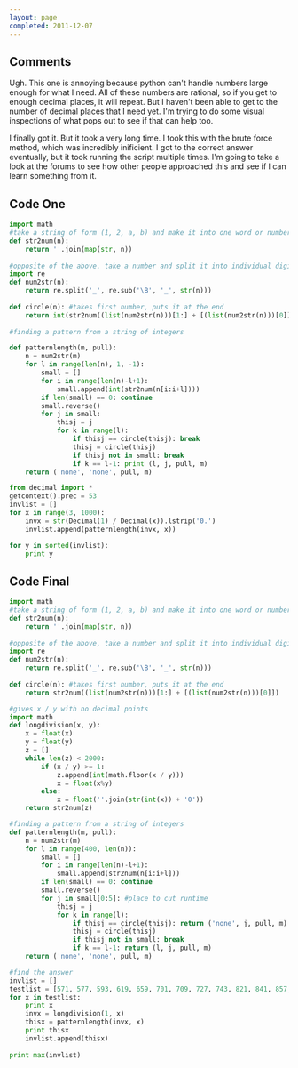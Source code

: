 ```yaml
---
layout: page
completed: 2011-12-07
---
```


## Comments

Ugh. This one is annoying because python can't handle numbers large enough for
what I need. All of these numbers are rational, so if you get to enough decimal
places, it will repeat. But I haven't been able to get to the number of decimal
places that I need yet. I'm trying to do some visual inspections of what pops
out to see if that can help too.

I finally got it. But it took a very long time. I took this with the brute
force method, which was incredibly inificient. I got to the correct answer
eventually, but it took running the script multiple times. I'm going to take a
look at the forums to see how other people approached this and see if I can
learn something from it.

## Code One

```python
import math
#take a string of form (1, 2, a, b) and make it into one word or number of form 12ab
def str2num(n):
	return ''.join(map(str, n))		
	
#opposite of the above, take a number and split it into individual digits
import re
def num2str(n):
	return re.split('_', re.sub('\B', '_', str(n)))
	
def circle(n): #takes first number, puts it at the end
	return int(str2num((list(num2str(n)))[1:] + [(list(num2str(n)))[0]]))
	
#finding a pattern from a string of integers

def patternlength(m, pull):
	n = num2str(m)
	for l in range(len(n), 1, -1):
		small = []
		for i in range(len(n)-l+1):
			small.append(int(str2num(n[i:i+l])))
		if len(small) == 0: continue
		small.reverse()
		for j in small:
			thisj = j
			for k in range(l):
				if thisj == circle(thisj): break
				thisj = circle(thisj)
				if thisj not in small: break
				if k == l-1: print (l, j, pull, m)
	return ('none', 'none', pull, m)

from decimal import *
getcontext().prec = 53
invlist = []
for x in range(3, 1000):
	invx = str(Decimal(1) / Decimal(x)).lstrip('0.')
	invlist.append(patternlength(invx, x))

for y in sorted(invlist):
	print y
```

## Code Final

```python
import math
#take a string of form (1, 2, a, b) and make it into one word or number of form 12ab
def str2num(n):
	return ''.join(map(str, n))		
	
#opposite of the above, take a number and split it into individual digits
import re
def num2str(n):
	return re.split('_', re.sub('\B', '_', str(n)))
	
def circle(n): #takes first number, puts it at the end
	return str2num((list(num2str(n)))[1:] + [(list(num2str(n)))[0]])

#gives x / y with no decimal points
import math
def longdivision(x, y):
	x = float(x)
	y = float(y)
	z = []
	while len(z) < 2000:
		if (x / y) >= 1:
			z.append(int(math.floor(x / y)))
			x = float(x%y)
		else:
			x = float(''.join(str(int(x)) + '0'))
	return str2num(z)

#finding a pattern from a string of integers
def patternlength(m, pull):
	n = num2str(m)
	for l in range(400, len(n)):
		small = []
		for i in range(len(n)-l+1):
			small.append(str2num(n[i:i+l]))
		if len(small) == 0: continue
		small.reverse()
		for j in small[0:5]: #place to cut runtime
			thisj = j
			for k in range(l):
				if thisj == circle(thisj): return ('none', j, pull, m)
				thisj = circle(thisj)
				if thisj not in small: break
				if k == l-1: return (l, j, pull, m)
	return ('none', 'none', pull, m)

#find the answer
invlist = []
testlist = [571, 577, 593, 619, 659, 701, 709, 727, 743, 821, 841, 857, 863, 887, 937, 941, 953, 971, 977, 983]
for x in testlist:
	print x
	invx = longdivision(1, x)
	thisx = patternlength(invx, x)
	print thisx
	invlist.append(thisx)
	
print max(invlist)
```
